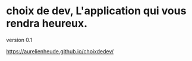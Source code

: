 # choix de dev, L'application qui vous rendra heureux.
version 0.1

https://aurelienheude.github.io/choixdedev/
